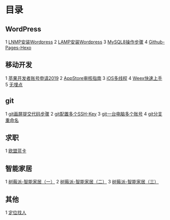 # 目录

## WordPress

1 [LNMP安装Wordpress](https://github.com/wandou911/wiki/blob/master/WordPress/LNMP安装Wordpress.md)
2 [LAMP安装Wordpress](https://github.com/wandou911/wiki/blob/master/WordPress/CentOS7搭建WordPress.md)
3 [MySQL8操作步骤](https://github.com/wandou911/wiki/blob/master/WordPress/MySQL8操作步骤.md)
4 [Github-Pages-Hexo](https://github.com/wandou911/wiki/blob/master/WordPress/Github-Pages-Hexo.md)

## 移动开发

1 [苹果开发者账号申请2019](https://github.com/wandou911/wiki/blob/master/移动开发/苹果开发者账号申请2019.md)
2 [AppStore审核指南](https://github.com/wandou911/wiki/blob/master/移动开发/AppStore审核指南.md)
3 [iOS多线程](https://github.com/wandou911/wiki/blob/master/移动开发/iOS多线程.md)
4 [Weex快速上手](https://github.com/wandou911/wiki/blob/master/移动开发/Weex快速上手.md)
5 [无埋点](https://github.com/wandou911/wiki/blob/master/移动开发/无埋点.md)

## git

1 [git画屏提交代码步骤](https://github.com/wandou911/wiki/blob/master/git操作/git画屏提交代码步骤.md)
2 [git配置多个SSH-Key](https://github.com/wandou911/wiki/blob/master/git操作/git配置多个SSH-Key.md)
3 [git一台电脑多个账号](https://github.com/wandou911/wiki/blob/master/git操作/git一台电脑多个账号.md)
4 [git分支重命名](https://github.com/wandou911/wiki/blob/master/git操作/git分支重命名.md)


## 求职

1 [欧盟蓝卡](https://github.com/wandou911/wiki/blob/master/求职/欧盟蓝卡.md)

## 智能家居

1 [树莓派-智能家居（一）](https://github.com/wandou911/wiki/blob/master/智能家居/树莓派-智能家居（一）.md)
2 [树莓派-智能家居（二）](https://github.com/wandou911/wiki/blob/master/智能家居/树莓派-智能家居（二）.md)
3 [树莓派-智能家居（三）](https://github.com/wandou911/wiki/blob/master/智能家居/树莓派-智能家居（三）.md)

## 其他

1 [定位找人](https://github.com/wandou911/wiki/blob/master/其他/定位找人.md)


